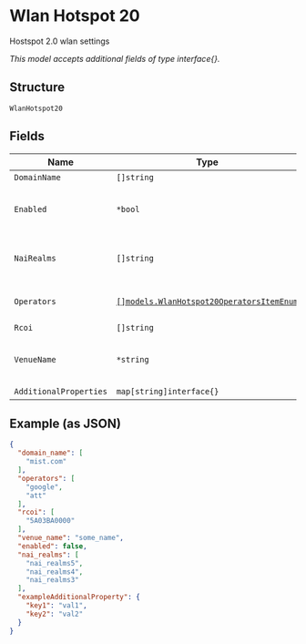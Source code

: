 
# Wlan Hotspot 20

Hostspot 2.0 wlan settings

*This model accepts additional fields of type interface{}.*

## Structure

`WlanHotspot20`

## Fields

| Name | Type | Tags | Description |
|  --- | --- | --- | --- |
| `DomainName` | `[]string` | Optional | - |
| `Enabled` | `*bool` | Optional | Whether to enable hotspot 2.0 config |
| `NaiRealms` | `[]string` | Optional | **Constraints**: *Unique Items Required* |
| `Operators` | [`[]models.WlanHotspot20OperatorsItemEnum`](../../doc/models/wlan-hotspot-20-operators-item-enum.md) | Optional | List of operators to support |
| `Rcoi` | `[]string` | Optional | - |
| `VenueName` | `*string` | Optional | Venue name, default is site name |
| `AdditionalProperties` | `map[string]interface{}` | Optional | - |

## Example (as JSON)

```json
{
  "domain_name": [
    "mist.com"
  ],
  "operators": [
    "google",
    "att"
  ],
  "rcoi": [
    "5A03BA0000"
  ],
  "venue_name": "some_name",
  "enabled": false,
  "nai_realms": [
    "nai_realms5",
    "nai_realms4",
    "nai_realms3"
  ],
  "exampleAdditionalProperty": {
    "key1": "val1",
    "key2": "val2"
  }
}
```

